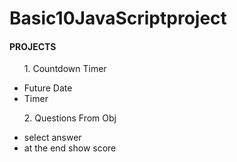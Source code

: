 # Basic10JavaScriptproject
<h4>PROJECTS</h4>

<ul>
  <p>1. Countdown Timer </p>
  
 <li>Future Date</li>
 <li>Timer</li>
  

</ul>


<ul>
  <p>2. Questions From Obj </p>
  
 <li>select answer</li>
 <li>at the end show score</li>
  

</ul>
